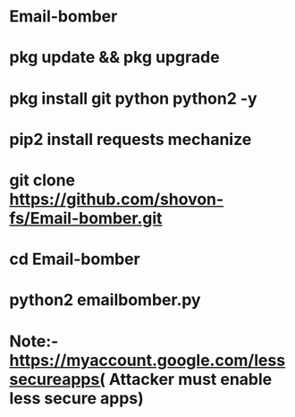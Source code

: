 # Email-bomber

# pkg update && pkg upgrade

# pkg install git python python2 -y

# pip2 install requests mechanize 

# git clone https://github.com/shovon-fs/Email-bomber.git

# cd Email-bomber

# python2 emailbomber.py

# Note:- https://myaccount.google.com/lesssecureapps( Attacker must enable less secure apps)
